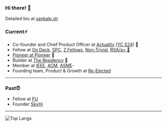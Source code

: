 ### Hi there! 👋

Detailed bio at <a href="https://sankalp.sh/" target="_blank">sankalp.sh</a>

### Current⚡️


* Co-founder and Chief Product Officer at <a href="https://actuality.live/" target="_blank">Actuality</a> <a href="https://ycombinator.com/" target="_blank">(YC S24)</a> 🙌
* Fellow at <a href="https://www.beondeck.com/" target="_blank">On Deck</a>, <a href="https://www.southparkcommons.com/" target="_blank">SPC</a>, <a href="https://www.zfellows.com/" target="_blank">Z Fellows</a>, <a href="https://www.non-trivial.org/" target="_blank">Non-Trivial</a>, <a href="https://www.thersa.org/" target="_blank">RSA/a> 🙌
* Pioneer at <a href="https://pioneer.app/" target="_blank">Pioneer</a> 🙌
* Builder at <a href="https://www.livetheresidency.com/" target="_blank">The Residency</a> 🙌
* Member at <a href="https://www.computer.org/" target="_blank">IEEE</a>, <a href="https://www.acm.org/" target="_blank">ACM</a>, <a href="https://www.asme.org/" target="_blank">ASME</a>-
* Founding team, Product & Growth at <a href="https://reejected.in/" target="_blank">Re-Ejected</a>


<hr />

### Past⏰
* Fellow at <a href="https://www.founder.university/" target="_blank">FU</a>
* Founder <a href="https://skyhi.live/" target="_blank">SkyHi</a>

<hr />

![Top Langs](https://github-readme-stats.vercel.app/api/top-langs/?username=1sankalp&layout=compact)

